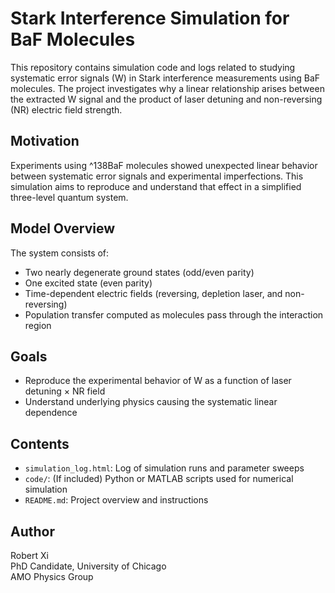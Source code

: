 # Stark Interference Simulation for BaF Molecules

This repository contains simulation code and logs related to studying systematic error signals (W) in Stark interference measurements using BaF molecules. The project investigates why a linear relationship arises between the extracted W signal and the product of laser detuning and non-reversing (NR) electric field strength.

## Motivation

Experiments using ^138BaF molecules showed unexpected linear behavior between systematic error signals and experimental imperfections. This simulation aims to reproduce and understand that effect in a simplified three-level quantum system.

## Model Overview

The system consists of:
- Two nearly degenerate ground states (odd/even parity)
- One excited state (even parity)
- Time-dependent electric fields (reversing, depletion laser, and non-reversing)
- Population transfer computed as molecules pass through the interaction region

## Goals

- Reproduce the experimental behavior of W as a function of laser detuning × NR field
- Understand underlying physics causing the systematic linear dependence

## Contents

- `simulation_log.html`: Log of simulation runs and parameter sweeps
- `code/`: (If included) Python or MATLAB scripts used for numerical simulation
- `README.md`: Project overview and instructions

## Author

Robert Xi  
PhD Candidate, University of Chicago  
AMO Physics Group
